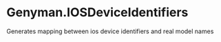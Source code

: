 # Genyman.IOSDeviceIdentifiers

Generates mapping between ios device identifiers and real model names
